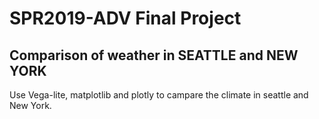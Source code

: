 # SPR2019-ADV Final Project

## Comparison of weather in SEATTLE and NEW YORK

Use Vega-lite, matplotlib and plotly to campare the climate in seattle and New York.
